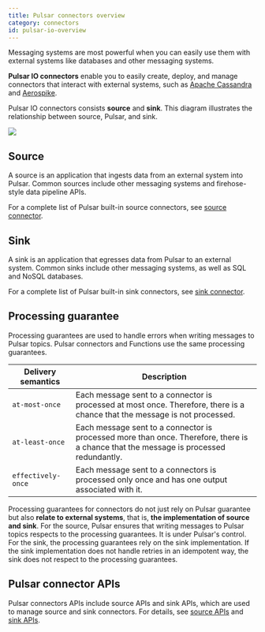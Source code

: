 ```yaml
---
title: Pulsar connectors overview
category: connectors
id: pulsar-io-overview
---
```


Messaging systems are most powerful when you can easily use them with external systems like databases and other messaging systems.

**Pulsar IO connectors** enable you to easily create, deploy, and manage connectors that interact with external systems, such as [Apache Cassandra](https://cassandra.apache.org) and [Aerospike](https://www.aerospike.com).

Pulsar IO connectors consists **source** and **sink**. This diagram illustrates the relationship between source, Pulsar, and sink.

![](../static/image/fpulsar-io.png)

## Source

A source is an application that ingests data from an external system into Pulsar. Common sources include other messaging systems and firehose-style data pipeline APIs.

For a complete list of Pulsar built-in source connectors, see [source connector](io-connectors.md#source-connector).

## Sink

A sink is an application that egresses data from Pulsar to an external system. Common sinks include other messaging systems, as well as SQL and NoSQL databases.

For a complete list of Pulsar built-in sink connectors, see [sink connector](io-connectors.md#sink-connector).

## Processing guarantee

Processing guarantees are used to handle errors when writing messages to Pulsar topics. Pulsar connectors and Functions use the same processing guarantees.

| Delivery semantics | Description |
| ------------------| ------- |
| `at-most-once` | Each message sent to a connector is processed at most once. Therefore, there is a chance that the message is not processed. |
| `at-least-once`  | Each message sent to a connector is processed more than once. Therefore, there is a chance that the message is processed redundantly. |
| `effectively-once` | Each message sent to a connectors is processed only once and has one output associated with it.|

Processing guarantees for connectors do not just rely on Pulsar guarantee but also **relate to external systems**, that is, **the implementation of source and sink**. For the source, Pulsar ensures that writing messages to Pulsar topics respects to the processing guarantees. It is under Pulsar's control. For the sink, the processing guarantees rely on the sink implementation. If the sink implementation does not handle retries in an idempotent way, the sink does not respect to the processing guarantees.

## Pulsar connector APIs

Pulsar connectors APIs include source APIs and sink APIs, which are used to manage source and sink connectors. For details, see [source APIs](https://pulsar.apache.org/source-rest-api/) and [sink APIs](https://pulsar.apache.org/sink-rest-api/).